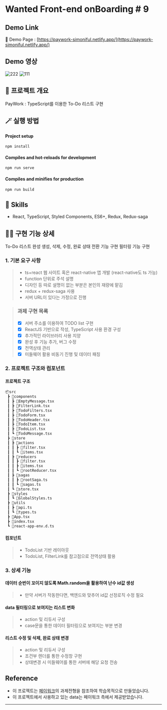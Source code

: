# Wanted Front-end onBoarding # 9

## Demo Link

🔗 Demo Page : [https://paywork-simoniful.netlify.app/](https://paywork-simoniful.netlify.app/)

## Demo 영상

![222](https://user-images.githubusercontent.com/75239459/131693395-8242a68e-af86-45ec-b713-f7ee9abc3357.gif)
![111](https://user-images.githubusercontent.com/75239459/131693423-c7df1c27-cb10-42c9-9303-9a1abf7f2a04.gif)

## 💬 프로젝트 개요

PayWork : TypeScript를 이용한 To-Do 리스트 구현

## 🪄 실행 방법

#### Project setup

`npm install`

#### Compiles and hot-reloads for development

`npm run serve`

#### Compiles and minifies for production

`npm run build`

## 🔧 Skills

- React, TypeScript, Styled Components, ES6+, Redux, Redux-saga

## 👍🏻 구현 기능 상세

To-Do 리스트 완성
생성, 삭제, 수정, 완료 상태 전환 기능 구현
필터링 기능 구현

### 1. 기본 요구 사항

> - ts+react 웹 사이트 혹은 react-native 앱 개발 (react-native도 ts 가능)
> - function 단위로 주석 설명
> - 디자인 등 따로 설명이 없는 부분은 본인의 재량에 맡김
> - redux + redux-saga 사용
> - 서버 URL이 있다는 가정으로 진행

> ### 과제 구현 목록
>
> - [x] 서버 주소를 이용하여 TODO list 구현
> - [x] ReactJS 기반으로 작성, TypeScript 사용 환경 구성
> - [x] 추가적인 라이브러리 사용 지양
> - [x] 완성 후 기능 추가, 버그 수정
> - [x] 전역상태 관리
> - [x] 미들웨어 활용 비동기 진행 및 데이터 패칭

### 2. 프로젝트 구조와 컴포넌트

#### 프로젝트 구조

```html
📦src
 ┣ 📂components
 ┃ ┣ 📜EmptyMessage.tsx
 ┃ ┣ 📜FilterLink.tsx
 ┃ ┣ 📜TodoFilters.tsx
 ┃ ┣ 📜TodoForm.tsx
 ┃ ┣ 📜TodoHeader.tsx
 ┃ ┣ 📜TodoItem.tsx
 ┃ ┣ 📜TodoList.tsx
 ┃ ┗ 📜TodoMessage.tsx
 ┣ 📂store
 ┃ ┣ 📂actions
 ┃ ┃ ┣ 📜filter.tsx
 ┃ ┃ ┗ 📜items.tsx
 ┃ ┣ 📂reducers
 ┃ ┃ ┣ 📜filter.tsx
 ┃ ┃ ┣ 📜items.tsx
 ┃ ┃ ┗ 📜rootReducer.tsx
 ┃ ┣ 📂sagas
 ┃ ┃ ┣ 📜rootSaga.ts
 ┃ ┃ ┗ 📜sagas.ts
 ┃ ┗ 📜store.tsx
 ┣ 📂styles
 ┃ ┗ 📜GlobalStyles.ts
 ┣ 📂utils
 ┃ ┣ 📜api.ts
 ┃ ┗ 📜types.ts
 ┣ 📜App.tsx
 ┣ 📜index.tsx
 ┗ 📜react-app-env.d.ts
```

#### 컴포넌트
> - TodoList 기반 레이아웃
> - TodoList, FilterLink를 참고점으로 전역상태 활용

### 3. 상세 기능

#### 데이터 순번이 꼬이지 않도록 Math.random을 활용하여 난수 id값 생성

> - 만약 서버가 작동한다면, 백엔드와 맞추어 id값 선정로직 수정 필요

#### data 필터링으로 보여지는 리스트 변화

> - action 및 리듀서 구성
> - case문을 통한 데이터 필터링으로 보여지는 부분 변경

#### 리스트 수정 및 삭제, 완료 상태 변경

> - action 및 리듀서 구성
> - 조건부 렌더를 통한 수정창 구현
> - 상태변경 시 미들웨어를 통한 서버에 해당 요청 전송

## Reference

- 이 프로젝트는 [페이워크](https://paywork.io/)의 과제전형을 참조하여 학습목적으로 만들었습니다.
- 이 프로젝트에서 사용하고 있는 data는 페이워크 측에서 제공받았습니다.

---
